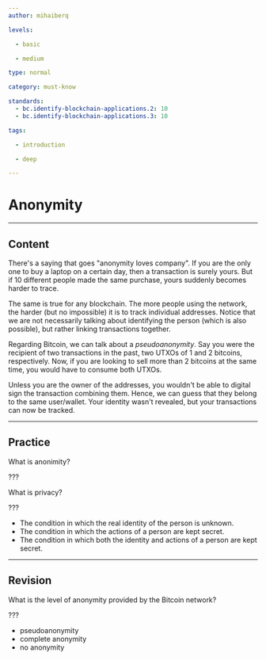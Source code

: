```yaml
---
author: mihaiberq

levels:

  - basic

  - medium

type: normal

category: must-know

standards:
  - bc.identify-blockchain-applications.2: 10
  - bc.identify-blockchain-applications.3: 10

tags:

  - introduction

  - deep

---
```

# Anonymity

---
## Content

There's a saying that goes "anonymity loves company". If you are the only one to buy a laptop on a certain day, then a transaction is surely yours. But if 10 different people made the same purchase, yours suddenly becomes harder to trace.

The same is true for any blockchain. The more people using the network, the harder (but no impossible) it is to track individual addresses. Notice that we are not necessarily talking about identifying the person (which is also possible), but rather linking transactions together.

Regarding Bitcoin, we can talk about a *pseudoanonymity*. Say you were the recipient of two transactions in 
the past, two UTXOs of 1 and 2 bitcoins, respectively. Now, if you are looking to sell more than 2 bitcoins at the same time, you would have to consume both UTXOs.

Unless you are the owner of the addresses, you wouldn't be able to digital sign the transaction combining them. Hence, we can guess that they belong to the same user/wallet. Your identity wasn't revealed, but your transactions can now be tracked.

---
## Practice

What is anonimity?

???

What is privacy?

???

* The condition in which the real identity of the person is unknown.
* The condition in which the actions of a person are kept secret.
* The condition in which both the identity and actions of a person are kept secret.

---
## Revision

What is the level of anonymity provided by the Bitcoin network?

???

* pseudoanonymity
* complete anonymity
* no anonymity

